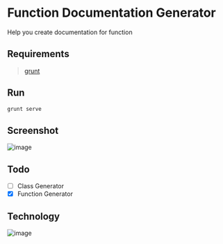 # Function Documentation Generator

Help you create documentation for function

## Requirements
> [grunt](http://gruntjs.com/installing-grunt)

## Run
```sh
grunt serve
```


## Screenshot
![image](https://cloud.githubusercontent.com/assets/1780281/3640596/4bf72a38-10a5-11e4-87e8-f4abbedc423d.png)

## Todo
- [ ] Class Generator
- [x] Function Generator

## Technology
![image](http://isaachunter.ca/include/skills/skill-angular.png)
